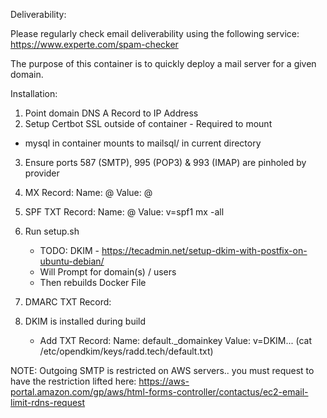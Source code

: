 Deliverability:

Please regularly check email deliverability using the following service:
https://www.experte.com/spam-checker

The purpose of this container is to quickly deploy a mail server for a given domain.

Installation:

1. Point domain DNS A Record to IP Address
2. Setup Certbot SSL outside of container - Required to mount
- mysql in container mounts to mailsql/ in current directory

3. Ensure ports 587 (SMTP), 995 (POP3) & 993 (IMAP) are pinholed by provider
4. MX Record:
	Name: @
	Value: @
5. SPF TXT Record:
	Name: @
	Value: v=spf1 mx -all
6. Run setup.sh
	- TODO: DKIM - https://tecadmin.net/setup-dkim-with-postfix-on-ubuntu-debian/
	- Will Prompt for domain(s) / users
	- Then rebuilds Docker File
7. DMARC TXT Record:
	
8. DKIM is installed during build
	- Add TXT Record:
		Name: default._domainkey
		Value: v=DKIM... (cat /etc/opendkim/keys/radd.tech/default.txt)

NOTE: Outgoing SMTP is restricted on AWS servers.. you must request to have the
restriction lifted here:
https://aws-portal.amazon.com/gp/aws/html-forms-controller/contactus/ec2-email-limit-rdns-request

